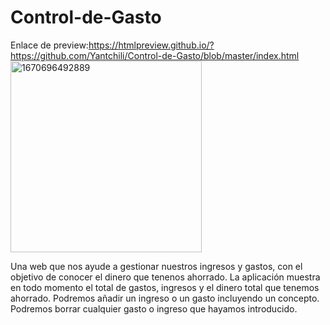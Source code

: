 # Control-de-Gasto
Enlace de preview:https://htmlpreview.github.io/?https://github.com/Yantchili/Control-de-Gasto/blob/master/index.html
<img width="306" alt="1670696492889" src="https://user-images.githubusercontent.com/112888040/206869718-91441261-246b-4ed5-9715-b43fc4a701a9.png">

Una web que nos ayude a gestionar nuestros ingresos y gastos, con el objetivo de conocer el dinero que tenenos ahorrado.
La aplicación muestra en todo momento el total de gastos, ingresos y el dinero total que tenemos ahorrado.
Podremos añadir un ingreso o un gasto incluyendo un concepto.
Podremos borrar cualquier gasto o ingreso que hayamos introducido.
